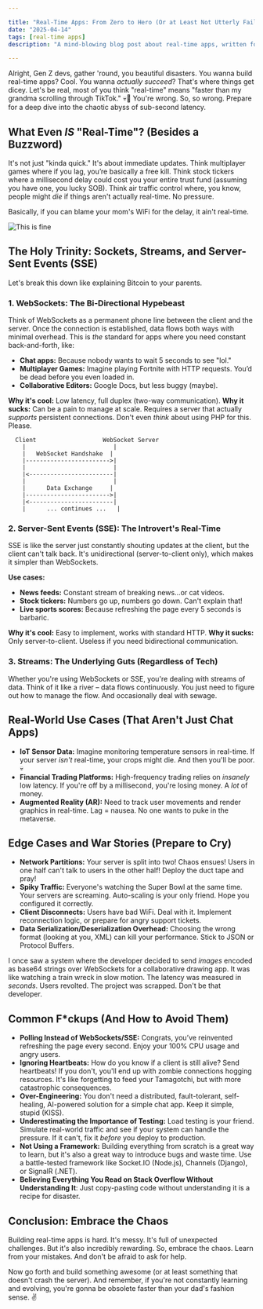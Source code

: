 ```yaml
---

title: "Real-Time Apps: From Zero to Hero (Or at Least Not Utterly Failing)"
date: "2025-04-14"
tags: [real-time apps]
description: "A mind-blowing blog post about real-time apps, written for chaotic Gen Z engineers. Buckle up, buttercups."

---
```


Alright, Gen Z devs, gather 'round, you beautiful disasters. You wanna build real-time apps? Cool. You wanna *actually succeed*? That's where things get dicey. Let's be real, most of you think "real-time" means "faster than my grandma scrolling through TikTok." 💀🙏 You're wrong. So, so wrong. Prepare for a deep dive into the chaotic abyss of sub-second latency.

## What Even *IS* "Real-Time"? (Besides a Buzzword)

It's not just "kinda quick." It's about immediate updates. Think multiplayer games where if you lag, you’re basically a free kill. Think stock tickers where a millisecond delay could cost you your entire trust fund (assuming you have one, you lucky SOB). Think air traffic control where, you know, people might *die* if things aren't actually real-time. No pressure.

Basically, if you can blame your mom's WiFi for the delay, it ain't real-time.

![This is fine](https://i.kym-cdn.com/photos/images/original/023/030/328/33c.jpg)

## The Holy Trinity: Sockets, Streams, and Server-Sent Events (SSE)

Let's break this down like explaining Bitcoin to your parents.

### 1. WebSockets: The Bi-Directional Hypebeast

Think of WebSockets as a permanent phone line between the client and the server. Once the connection is established, data flows both ways with minimal overhead. This is *the* standard for apps where you need constant back-and-forth, like:

*   **Chat apps:** Because nobody wants to wait 5 seconds to see "lol."
*   **Multiplayer Games:** Imagine playing Fortnite with HTTP requests. You’d be dead before you even loaded in.
*   **Collaborative Editors:** Google Docs, but less buggy (maybe).

**Why it's cool:** Low latency, full duplex (two-way communication).
**Why it sucks:** Can be a pain to manage at scale. Requires a server that actually *supports* persistent connections. Don't even *think* about using PHP for this. Please.

```ascii
  Client                   WebSocket Server
    |                         |
    |   WebSocket Handshake  |
    |------------------------>|
    |                         |
    |<------------------------|
    |                         |
    |      Data Exchange     |
    |------------------------>|
    |<------------------------|
    |      ... continues ...   |
```

### 2. Server-Sent Events (SSE): The Introvert's Real-Time

SSE is like the server just constantly shouting updates at the client, but the client can't talk back. It's unidirectional (server-to-client only), which makes it simpler than WebSockets.

**Use cases:**

*   **News feeds:** Constant stream of breaking news…or cat videos.
*   **Stock tickers:** Numbers go up, numbers go down. Can't explain that!
*   **Live sports scores:** Because refreshing the page every 5 seconds is barbaric.

**Why it's cool:** Easy to implement, works with standard HTTP.
**Why it sucks:** Only server-to-client. Useless if you need bidirectional communication.

### 3. Streams: The Underlying Guts (Regardless of Tech)

Whether you're using WebSockets or SSE, you're dealing with streams of data. Think of it like a river – data flows continuously. You just need to figure out how to manage the flow. And occasionally deal with sewage.

## Real-World Use Cases (That Aren't Just Chat Apps)

*   **IoT Sensor Data:** Imagine monitoring temperature sensors in real-time. If your server *isn't* real-time, your crops might die. And then you'll be poor. 💀
*   **Financial Trading Platforms:** High-frequency trading relies on *insanely* low latency. If you're off by a millisecond, you're losing money. A *lot* of money.
*   **Augmented Reality (AR):** Need to track user movements and render graphics in real-time. Lag = nausea. No one wants to puke in the metaverse.

## Edge Cases and War Stories (Prepare to Cry)

*   **Network Partitions:** Your server is split into two! Chaos ensues! Users in one half can't talk to users in the other half! Deploy the duct tape and pray!
*   **Spiky Traffic:** Everyone's watching the Super Bowl at the same time. Your servers are screaming. Auto-scaling is your only friend. Hope you configured it correctly.
*   **Client Disconnects:** Users have bad WiFi. Deal with it. Implement reconnection logic, or prepare for angry support tickets.
*   **Data Serialization/Deserialization Overhead:** Choosing the wrong format (looking at you, XML) can kill your performance. Stick to JSON or Protocol Buffers.

I once saw a system where the developer decided to send *images* encoded as base64 strings over WebSockets for a collaborative drawing app. It was like watching a train wreck in slow motion. The latency was measured in *seconds*. Users revolted. The project was scrapped. Don't be that developer.

## Common F\*ckups (And How to Avoid Them)

*   **Polling Instead of WebSockets/SSE:** Congrats, you’ve reinvented refreshing the page every second. Enjoy your 100% CPU usage and angry users.
*   **Ignoring Heartbeats:** How do you know if a client is still alive? Send heartbeats! If you don't, you'll end up with zombie connections hogging resources. It's like forgetting to feed your Tamagotchi, but with more catastrophic consequences.
*   **Over-Engineering:** You don't need a distributed, fault-tolerant, self-healing, AI-powered solution for a simple chat app. Keep it simple, stupid (KISS).
*   **Underestimating the Importance of Testing:** Load testing is your friend. Simulate real-world traffic and see if your system can handle the pressure. If it can't, fix it *before* you deploy to production.
*   **Not Using a Framework:** Building everything from scratch is a great way to learn, but it's also a great way to introduce bugs and waste time. Use a battle-tested framework like Socket.IO (Node.js), Channels (Django), or SignalR (.NET).
*  **Believing Everything You Read on Stack Overflow Without Understanding It**: Just copy-pasting code without understanding it is a recipe for disaster.

## Conclusion: Embrace the Chaos

Building real-time apps is hard. It's messy. It's full of unexpected challenges. But it's also incredibly rewarding. So, embrace the chaos. Learn from your mistakes. And don't be afraid to ask for help.

Now go forth and build something awesome (or at least something that doesn't crash the server). And remember, if you're not constantly learning and evolving, you're gonna be obsolete faster than your dad's fashion sense. ✌️
